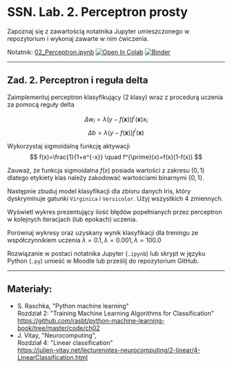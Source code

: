 # SSN. Lab. 2. Perceptron prosty

Zapoznaj się z zawartością notatnika Jupyter umieszczonego w repozytorium  i wykonaj zawarte w nim ćwiczenia.

Notatnik: [02_Perceptron.ipynb](https://github.com/IS-UMK/REPOblob/master/02_Perceptron.ipynb
)
[![Open In Colab](https://colab.research.google.com/assets/colab-badge.svg)](https://colab.research.google.com/github/IS-UMK/ssn_23_lab_02/blob/master/02_Perceptron.ipynb
) [![Binder](https://mybinder.org/badge_logo.svg)](https://mybinder.org/v2/gh/IS-UMK/ssn_23_lab_02/master?filepath=02_Perceptron.ipynb
)

---

## Zad. 2. Perceptron i reguła delta

Zaimplementuj perceptron klasyfikujący (2 klasy) wraz z procedurą uczenia za pomocą reguły delta

$$
\Delta w_i=\lambda(y-f(\mathbf{x})) f^{\prime}(\mathbf{x}) x_i
$$
$$
\Delta b=\lambda(y-f(\mathbf{x})) f^{\prime}(\mathbf{x})
$$

Wykorzystaj sigmoidalną funkcję aktywacji 
$$
f(x)=\frac{1}{1+e^{-x}} \quad f^{\prime}(x)=f(x)(1-f(x))
$$

Zauważ, że funkcja sigmoidalna $f(x)$ posiada wartości z zakresu $(0,1)$ dlatego etykiety klas należy zakodować wartościami binarnymi $\{0,1\}$.

Następnie zbuduj model klasyfikacji dla zbioru danych Iris, który dyskryminuje gatunki ``Virginica`` i ``Versicolor``. Użyj wszystkich 4 zmiennych.

Wyświetl wykres prezentujący ilość błędów popełnianych przez perceptron w kolejnych iteracjach (lub epokach) uczenia.

Porównaj wykresy oraz uzyskany wynik klasyfikacji dla treningu ze współczynnikiem uczenia $\lambda = 0.1, \lambda=0.001, \lambda=100.0$


Rozwiązanie w postaci notatnika Jupyter (``.ipynb``) lub skrypt w języku Python (``.py``) umieść w Moodle lub prześlij do repozytorium GitHub.

---
## Materiały:

* S. Raschka, "Python machine learning" <br>Rozdział 2: "Training Machine Learning Algorithms for Classification" <br> https://github.com/rasbt/python-machine-learning-book/tree/master/code/ch02
* J. Vitay, "Neurocomputing", <br> Rozdział 4: "Linear classification" <br>
 https://julien-vitay.net/lecturenotes-neurocomputing/2-linear/4-LinearClassification.html






